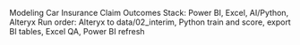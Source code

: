 Modeling Car Insurance Claim Outcomes
Stack: Power BI, Excel, AI/Python, Alteryx
Run order: Alteryx to data/02_interim, Python train and score, export BI tables, Excel QA, Power BI refresh
